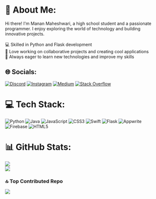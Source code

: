 # 💫 About Me:
Hi there! I'm Manan Maheshwari, a high school student and a passionate programmer. I enjoy exploring the world of technology and building innovative projects.<br><br>💻 Skilled in Python and Flask development<br>🚀 Love working on collaborative projects and creating cool applications<br>🌱 Always eager to learn new technologies and improve my skills


## 🌐 Socials:
[![Discord](https://img.shields.io/badge/Discord-%237289DA.svg?logo=discord&logoColor=white)](https://discordapp.com/users/758161900856541224) [![Instagram](https://img.shields.io/badge/Instagram-%23E4405F.svg?logo=Instagram&logoColor=white)](https://instagram.com/@manan._.m) [![Medium](https://img.shields.io/badge/Medium-12100E?logo=medium&logoColor=white)](https://medium.com/@myselfmanan) [![Stack Overflow](https://img.shields.io/badge/-Stackoverflow-FE7A16?logo=stack-overflow&logoColor=white)](https://stackoverflow.com/users/23436753/programmermanan) 

# 💻 Tech Stack:
![Python](https://img.shields.io/badge/python-3670A0?style=for-the-badge&logo=python&logoColor=ffdd54) ![Java](https://img.shields.io/badge/java-%23ED8B00.svg?style=for-the-badge&logo=openjdk&logoColor=white) ![JavaScript](https://img.shields.io/badge/javascript-%23323330.svg?style=for-the-badge&logo=javascript&logoColor=%23F7DF1E) ![CSS3](https://img.shields.io/badge/css3-%231572B6.svg?style=for-the-badge&logo=css3&logoColor=white) ![Swift](https://img.shields.io/badge/swift-F54A2A?style=for-the-badge&logo=swift&logoColor=white) ![Flask](https://img.shields.io/badge/flask-%23000.svg?style=for-the-badge&logo=flask&logoColor=white) ![Appwrite](https://img.shields.io/badge/Appwrite-%23FD366E.svg?style=for-the-badge&logo=appwrite&logoColor=white) ![Firebase](https://img.shields.io/badge/firebase-a08021?style=for-the-badge&logo=firebase&logoColor=ffcd34) ![HTML5](https://img.shields.io/badge/html5-%23E34F26.svg?style=for-the-badge&logo=html5&logoColor=white)
# 📊 GitHub Stats:
![](https://github-readme-streak-stats.herokuapp.com/?user=ProgrammerManan&theme=dark&hide_border=false)<br/>
![](https://github-readme-stats.vercel.app/api/top-langs/?username=ProgrammerManan&theme=dark&hide_border=false&include_all_commits=false&count_private=false&layout=compact)

### 🔝 Top Contributed Repo
![](https://github-contributor-stats.vercel.app/api?username=ProgrammerManan&limit=5&theme=dark&combine_all_yearly_contributions=true)
